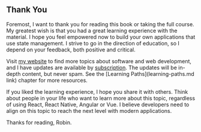 ## Thank You

Foremost, I want to thank you for reading this book or taking the full course. My greatest wish is that you had a great learning experience with the material. I hope you feel empowered now to build your own applications that use state management. I strive to go in the direction of education, so I depend on your feedback, both positive and critical.

Visit [my website](https://www.robinwieruch.de/) to find more topics about software and web development, and I have updates are available by [subscription](https://www.getrevue.co/profile/rwieruch). The updates will be in-depth content, but never spam. See the [Learning Paths](learning-paths.md link) chapter for more resources.

If you liked the learning experience, I hope you share it with others.  Think about people in your life who want to learn more about this topic, regardless of using React, React Native, Angular or Vue. I believe developers need to align on this topic to reach the next level with modern applications.

Thanks for reading,
Robin.
